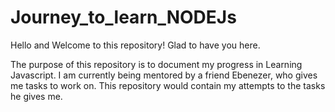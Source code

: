 # Journey_to_learn_NODEJs

Hello and Welcome to this repository! Glad to have you here. 


The purpose of this repository is to document my progress in Learning Javascript. 
I am currently being mentored by a friend Ebenezer, who gives me tasks to work on. 
This repository would contain my attempts to the tasks he gives me. 
